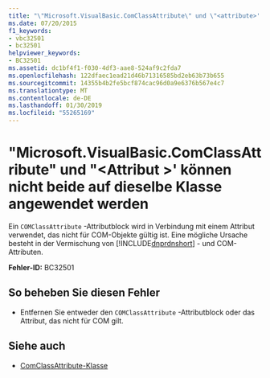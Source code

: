 ```yaml
---
title: "\"Microsoft.VisualBasic.ComClassAttribute\" und \"<attribute>' können nicht beide auf dieselbe Klasse angewendet werden"
ms.date: 07/20/2015
f1_keywords:
- vbc32501
- bc32501
helpviewer_keywords:
- BC32501
ms.assetid: dc1bf4f1-f030-4df3-aae8-524af9c2fda7
ms.openlocfilehash: 122dfaec1ead21d46b71316585bd2eb63b73b655
ms.sourcegitcommit: 14355b4b2fe5bcf874cac96d0a9e6376b567e4c7
ms.translationtype: MT
ms.contentlocale: de-DE
ms.lasthandoff: 01/30/2019
ms.locfileid: "55265169"
---
```

# <a name="microsoftvisualbasiccomclassattribute-and-attribute-cannot-both-be-applied-to-the-same-class"></a>"Microsoft.VisualBasic.ComClassAttribute" und "\<Attribut >' können nicht beide auf dieselbe Klasse angewendet werden
Ein `COMClassAttribute` -Attributblock wird in Verbindung mit einem Attribut verwendet, das nicht für COM-Objekte gültig ist. Eine mögliche Ursache besteht in der Vermischung von [!INCLUDE[dnprdnshort](~/includes/dnprdnshort-md.md)] - und COM-Attributen.  
  
 **Fehler-ID:** BC32501  
  
## <a name="to-correct-this-error"></a>So beheben Sie diesen Fehler  
  
-   Entfernen Sie entweder den `COMClassAttribute` -Attributblock oder das Attribut, das nicht für COM gilt.  
  
## <a name="see-also"></a>Siehe auch

- [ComClassAttribute-Klasse](xref:Microsoft.VisualBasic.ComClassAttribute)
